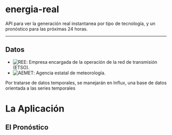 # energia-real

API para ver la generación real instantanea por tipo de tecnología, y un pronóstico para las próximas 24 horas.

---
## Datos

- ![REE](https://www.ree.es/): Empresa encargada de la operación de la red de transmisión (ETSO). 
- ![AEMET](http://www.aemet.es/): Agencia estatal de meteorología.

Por tratarse de datos temporales, se manejarán en Influx, una base de datos orientada a las series temporales

# La Aplicación



## El Pronóstico
